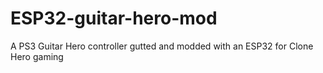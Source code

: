 # ESP32-guitar-hero-mod
A PS3 Guitar Hero controller gutted and modded with an ESP32 for Clone Hero gaming
